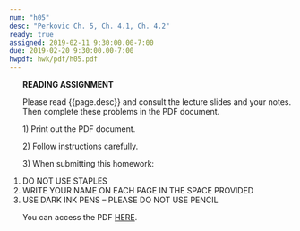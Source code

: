 ```yaml
---
num: "h05"
desc: "Perkovic Ch. 5, Ch. 4.1, Ch. 4.2"
ready: true
assigned: 2019-02-11 9:30:00.00-7:00
due: 2019-02-20 9:30:00.00-7:00
hwpdf: hwk/pdf/h05.pdf
---
```

<ol markdown="1">

<b>READING ASSIGNMENT</b>

Please read {{page.desc}} and consult the lecture slides and your notes.  Then complete these problems in the PDF document.

<p>1) Print out the PDF document.</p>
<p>2) Follow instructions carefully.</p>
<p>3) When submitting this homework:</p>

<li>DO NOT USE STAPLES</li>
<li>WRITE YOUR NAME ON EACH PAGE IN THE SPACE PROVIDED</li>
<li>USE DARK INK PENS – PLEASE DO NOT USE PENCIL</li>

You can access the PDF <a href="{{'hwk/pdf/h05.pdf' | relative_url }}">HERE</a>.

</ol>

